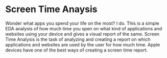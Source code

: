 # Screen Time Anaysis

Wonder what apps you spend your life on the most? I do. This is a simple EDA analysis of how much time you spen
on what kind of applications and websites using your device and gives a visual report of the same.
Screen Time Analysis is the task of analyzing and creating a report on which applications and websites are used by the user for how much time. Apple devices have one of the best ways of creating a screen time report.
